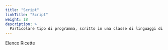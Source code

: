 ```yaml
---
title: "Script"
linkTitle: "Script"
weight: 18
description: >
  Particolare tipo di programma, scritto in una classe di linguaggi di programmazione detti linguaggi di scripting. Una classe specifica di tali programmi sono i cosiddetti shell script, ossia script concepiti per essere eseguiti all'interno di una shell di un sistema operativo [Leggi di più...](https://it.wikipedia.org/wiki/Script)
---
```


Elenco Ricette


